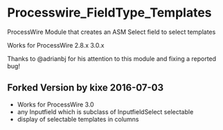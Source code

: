 Processwire_FieldType_Templates
===============================

ProcessWire Module that creates an ASM Select field to select templates

Works for ProcessWire 2.8.x 3.0.x

Thanks to @adrianbj for his attention to this module and fixing a reported bug!

## Forked Version by kixe 2016-07-03

+ Works for ProcessWire 3.0
+ any Inputfield which is subclass of InputfieldSelect selectable
+ display of selectable templates in columns